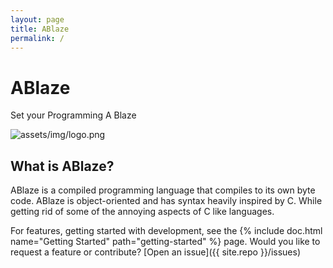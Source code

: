 ```yaml
---
layout: page
title: ABlaze 
permalink: /
---
```


# ABlaze 

Set your Programming A Blaze

![assets/img/logo.png](assets/img/logo.png)

## What is ABlaze?

ABlaze is a compiled programming language that compiles to its own byte code. ABlaze is object-oriented and has syntax heavily inspired by C. While getting rid of some of the annoying aspects of C like languages.



For features, getting started with development, see the {% include doc.html name="Getting Started" path="getting-started" %} page. Would you like to request a feature or contribute?
[Open an issue]({{ site.repo }}/issues)
